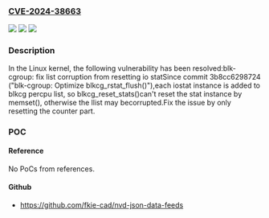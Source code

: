 ### [CVE-2024-38663](https://cve.mitre.org/cgi-bin/cvename.cgi?name=CVE-2024-38663)
![](https://img.shields.io/static/v1?label=Product&message=Linux&color=blue)
![](https://img.shields.io/static/v1?label=Version&message=3b8cc6298724%3C%20d4a60298ac34%20&color=brighgreen)
![](https://img.shields.io/static/v1?label=Vulnerability&message=n%2Fa&color=brighgreen)

### Description

In the Linux kernel, the following vulnerability has been resolved:blk-cgroup: fix list corruption from resetting io statSince commit 3b8cc6298724 ("blk-cgroup: Optimize blkcg_rstat_flush()"),each iostat instance is added to blkcg percpu list, so blkcg_reset_stats()can't reset the stat instance by memset(), otherwise the llist may becorrupted.Fix the issue by only resetting the counter part.

### POC

#### Reference
No PoCs from references.

#### Github
- https://github.com/fkie-cad/nvd-json-data-feeds

